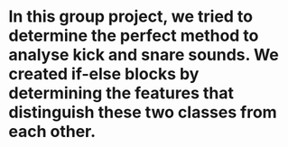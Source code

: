 # In this group project, we tried to determine the perfect method to analyse kick and snare sounds. We created if-else blocks by determining the features that distinguish these two classes from each other.
